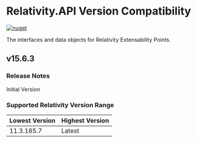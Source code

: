# Relativity.API Version Compatibility

[![nuget](https://img.shields.io/nuget/v/Relativity.API.svg)](https://www.nuget.org/packages/Relativity.API)

The interfaces and data objects for Relativity Extensability Points.

## v15.6.3

### Release Notes

Initial Version

### Supported Relativity Version Range

Lowest Version | Highest Version
--- | ---
11.3.185.7 | Latest